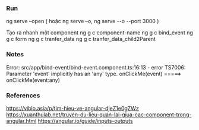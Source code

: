 ### Run
ng serve –open ( hoặc ng serve –o, ng serve --o --port 3000 )


Tạo ra nhanh một component
ng g c component-name
ng g c bind_event
ng g c form
ng g c tranfer_data
ng g c tranfer_data_child2Parent

### Notes
Error: src/app/bind-event/bind-event.component.ts:16:13 - error TS7006: Parameter 'event' implicitly has an 'any' type.
onClickMe(event)
=====> onClickMe(event:any)



### References
https://viblo.asia/p/tim-hieu-ve-angular-djeZ1e0gZWz
https://xuanthulab.net/truyen-du-lieu-quan-lai-giua-cac-component-trong-angular.html
https://angular.io/guide/inputs-outputs








